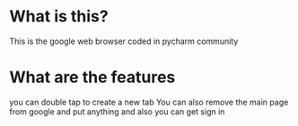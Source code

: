 # What is this?

This is the google web browser coded in pycharm community

# What are the features
you can double tap to create a new tab
You can also remove the main page from google and put anything and also you can get sign in
